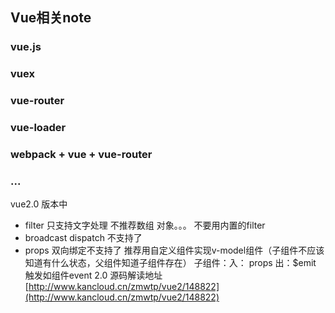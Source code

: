 ## Vue相关note

### vue.js
### vuex
### vue-router
### vue-loader
### webpack + vue + vue-router
### ...

vue2.0 版本中
+ filter  只支持文字处理  不推荐数组 对象。。。 不要用内置的filter
+ broadcast  dispatch 不支持了
+ props 双向绑定不支持了  推荐用自定义组件实现v-model组件（子组件不应该知道有什么状态，父组件知道子组件存在） 
  子组件：入： props   出：$emit   触发如组件event
2.0 源码解读地址
[http://www.kancloud.cn/zmwtp/vue2/148822](http://www.kancloud.cn/zmwtp/vue2/148822)
